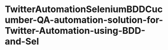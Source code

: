 # TwitterAutomationSeleniumBDDCucumber-QA-automation-solution-for-Twitter-Automation-using-BDD-and-Sel